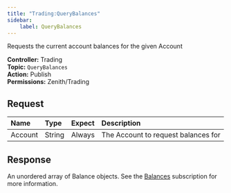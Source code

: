 ```yaml
---
title: "Trading:QueryBalances"
sidebar:
    label: QueryBalances
---
```


Requests the current account balances for the given Account

**Controller:** Trading\
**Topic:** `QueryBalances`\
**Action:** Publish\
**Permissions:** Zenith/Trading

## Request

| Name   | Type    | Expect   | Description |
| :------| :------ | :------- | :--- |
| Account | String | Always | The Account to request balances for |

## Response

An unordered array of Balance objects. See the [Balances](../balances/#balance-object) subscription for more information.


